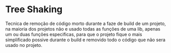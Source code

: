 # Tree Shaking
Tecnica de remoção de código morto durante a faze de build de um projeto, na maioria dos projetos não e usado todas as funções de uma lib, apenas um ou duas funções especificas, para que o projeto fique o mais simplificado possive durante o build e removido todo o código que não sera usado no projeto.
